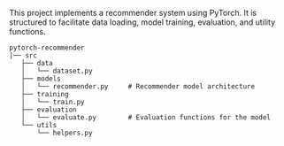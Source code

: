 This project implements a recommender system using PyTorch. It is structured to facilitate data loading, model training, evaluation, and utility functions.


```
pytorch-recommender
|── src
   ├── data
   │   └── dataset.py 
   ├── models
   │   └── recommender.py     # Recommender model architecture
   ├── training
   │   └── train.py
   ├── evaluation
   │   └── evaluate.py        # Evaluation functions for the model
   └── utils
       └── helpers.py 

```
